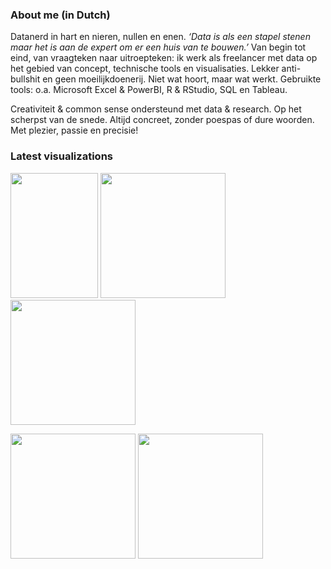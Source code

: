 ### About me (in Dutch)

Datanerd in hart en nieren, nullen en enen. <i>‘Data is als een stapel stenen maar het is aan de expert om er een huis van te bouwen.’</i> Van begin tot eind, van vraagteken naar uitroepteken: ik werk als freelancer met data op het gebied van concept, technische tools en visualisaties. Lekker anti-bullshit en geen moeilijkdoenerij. Niet wat hoort, maar wat werkt. Gebruikte tools: o.a. Microsoft Excel & PowerBI, R & RStudio, SQL en Tableau.

Creativiteit & common sense ondersteund met data & research. Op het scherpst van de snede. Altijd concreet, zonder poespas of dure woorden. Met plezier, passie en precisie! 

### Latest visualizations

<a href='https://github.com/Willem-Jelle/Visualizations'><img src='https://github.com/Willem-Jelle/Visualizations/blob/main/2024-05_sentiment_hoofdlijnenakkoord/2024-05_sentiment_hoofdlijnenakkoord_viz.png' height = 200 width = 140/></a>
<a href='https://github.com/Willem-Jelle/Visualizations'><img src='https://github.com/Willem-Jelle/Visualizations/blob/main/2024-05_hoofdlijnenakkoord/2024-05_hoofdlijnenakkoord_viz.png' height = 200 width = 200/></a>
<a href='https://github.com/Willem-Jelle/Visualizations'><img src='https://github.com/Willem-Jelle/Visualizations/blob/main/2024-04_broedvogels/2024-04_broedvogels_viz_01.png' height = 200 width = 200/></a>

<a href='https://github.com/Willem-Jelle/Visualizations'><img src='https://github.com/Willem-Jelle/Visualizations/blob/main/2024-03_cherry_tree_blossom/2024-03_cherry_tree_blossom_viz.png' height = 200 width = 200/></a> <a href='https://github.com/Willem-Jelle/Visualizations'><img src='https://github.com/Willem-Jelle/Visualizations/blob/main/2024-02_measels_outbreak/2024-02_measels_outbreak_viz.png' height = 200 width = 200/></a> 

<!--
**Willem-Jelle/Willem-Jelle** is a ✨ _special_ ✨ repository because its `README.md` (this file) appears on your GitHub profile.

Here are some ideas to get you started:

- 🔭 I’m currently working on ...
- 🌱 I’m currently learning ...
- 👯 I’m looking to collaborate on ...
- 🤔 I’m looking for help with ...
- 💬 Ask me about ...
- 📫 How to reach me: ...
- 😄 Pronouns: ...
- ⚡ Fun fact: ...
-->
